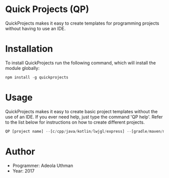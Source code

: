 # Quick Projects (QP)

QuickProjects makes it easy to create templates for programming projects without having to use an IDE.

# Installation

To install QuickProjects run the following command, which will install the module globally:
```javascript
npm install -g quickprojects
```

# Usage

QuickProjects makes it easy to create basic project templates without the use of an IDE. If you ever need help, just type the command 'QP help'. Refer to the list below for instructions on how to create different projects.

```javascript
QP [project name] --[c/cpp/java/kotlin/lwjgl/express] --[gradle/maven/makefile]
```


# Author
- Programmer: Adeola Uthman
- Year: 2017